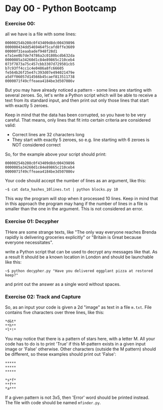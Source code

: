 # Day 00 - Python Bootcamp

### Exercise 00:

all we have is a file with some lines:
```
00000254b208c0f43409d8dc00439896
000000434dd5469464f5cafd8ffe3609
00000f31eaabadef948f28d1
e7a1ee0b7de74786a2c0180bcdb632da
0000085a34260d1c84e89865c210ceb4
073f7873a75c457cbb3307d729501cb5
b7c93ff4cc1c4e0486a8fc66605
fe564b26f25e47c393d07e494021479e
a5dff06057d14566b45caef813511738
0000071f49cffeaea4184be3d507086v
```
But you may have already noticed
a pattern - some lines are starting with several zeroes. So, let's write a Python
script which will be able to receive a text from its standard input, and then
print out only those lines that start with exactly 5 zeroes.

Keep in mind that the data has been corrupted, so you have to be very careful. 
That means, only lines that fit into certain criteria are considered valid:

- Correct lines are 32 characters long
- They start with exactly 5 zeroes, so e.g. line starting with 6 zeroes is NOT
  considered correct

So, for the example above your script should print:

```
00000254b208c0f43409d8dc00439896
0000085a34260d1c84e89865c210ceb4
0000071f49cffeaea4184be3d507086v
```

Your code should accept the number of lines as an argument, like this:

`~$ cat data_hashes_10lines.txt | python blocks.py 10`

This way the program will stop when it processed 10 lines. Keep in mind that in this approach
the program may hang if the number of lines in a file is smaller than the one in the argument.
This is not considered an error.


### Exercise 01: Decypher
THere are some strange texts, like "The only way
everyone reaches Brenda rapidly is delivering groceries explicitly" or 
"Britain is Great because everyone necessitates".

write a Python script that can be used to decrypt any messages like that. 
As a result It should be a known location in London and should be launchable like this:

`~$ python decypher.py "Have you delivered eggplant pizza at restored keep?"`

and print out the answer as a single word without spaces.

### Exercise 02: Track and Capture
So, as an input your code is given a 2d "image" as text in a file `m.txt`. File contains five
characters over three lines, like this:

```
*d&t*
**h**
*l*!*
```

You may notice that there is a pattern of stars here, with a letter M. All
your code has to do is to print 'True' if this M-pattern exists in a given
input image or 'False' otherwise. Other characters (outside the M pattern)
should be different, so these examples should print out 'False':

```
*****
*****
*****
```

```
*s*f*
**f**
*a***
```

If a given pattern is not 3x5, then 'Error' word should be printed instead.
The file with code should be named `mfinder.py`.

